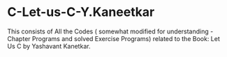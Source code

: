 # C-Let-us-C-Y.Kaneetkar
This consists of All the Codes ( somewhat modified for understanding - Chapter Programs and solved Exercise Programs) related to the Book: Let Us C by Yashavant Kanetkar.
